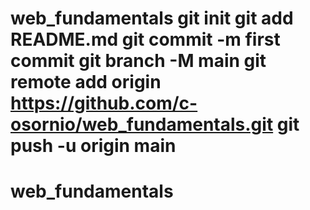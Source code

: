 # web_fundamentals git init git add README.md git commit -m first commit git branch -M main git remote add origin https://github.com/c-osornio/web_fundamentals.git git push -u origin main
# web_fundamentals
